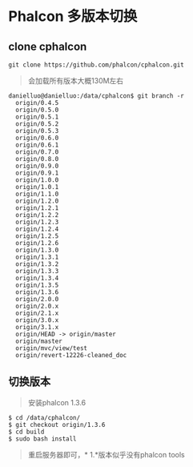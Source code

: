 # Phalcon 多版本切换


## clone cphalcon
```
git clone https://github.com/phalcon/cphalcon.git
```

>会加载所有版本大概130M左右

```
danielluo@danielluo:/data/cphalcon$ git branch -r
  origin/0.4.5
  origin/0.5.0
  origin/0.5.1
  origin/0.5.2
  origin/0.5.3
  origin/0.6.0
  origin/0.6.1
  origin/0.7.0
  origin/0.8.0
  origin/0.9.0
  origin/0.9.1
  origin/1.0.0
  origin/1.0.1
  origin/1.1.0
  origin/1.2.0
  origin/1.2.1
  origin/1.2.2
  origin/1.2.3
  origin/1.2.4
  origin/1.2.5
  origin/1.2.6
  origin/1.3.0
  origin/1.3.1
  origin/1.3.2
  origin/1.3.3
  origin/1.3.4
  origin/1.3.5
  origin/1.3.6
  origin/2.0.0
  origin/2.0.x
  origin/2.1.x
  origin/3.0.x
  origin/3.1.x
  origin/HEAD -> origin/master
  origin/master
  origin/mvc/view/test
  origin/revert-12226-cleaned_doc
```

## 切换版本

> 安装phalcon 1.3.6
```
$ cd /data/cphalcon/
$ git checkout origin/1.3.6
$ cd build
$ sudo bash install
```
> 重启服务器即可，* 1.*版本似乎没有phalcon tools